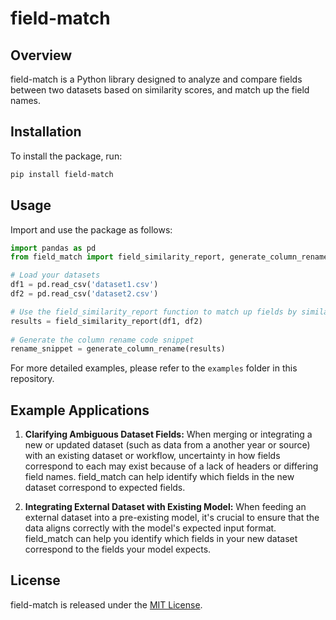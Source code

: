 # field-match

## Overview

field-match is a Python library designed to analyze and compare fields between two datasets based on similarity scores,
and match up the field names.

## Installation

To install the package, run:

```bash
pip install field-match
```

## Usage

Import and use the package as follows:

```python
import pandas as pd
from field_match import field_similarity_report, generate_column_rename

# Load your datasets
df1 = pd.read_csv('dataset1.csv')
df2 = pd.read_csv('dataset2.csv')

# Use the field_similarity_report function to match up fields by similarity score
results = field_similarity_report(df1, df2)
                   
# Generate the column rename code snippet
rename_snippet = generate_column_rename(results)                      

```

For more detailed examples, please refer to the `examples` folder in this repository.

## Example Applications

1. **Clarifying Ambiguous Dataset Fields:** When merging or integrating a new or updated dataset (such as data from a
   another year or source) with an existing dataset or workflow, uncertainty in how fields correspond to each
   may exist because of a lack of headers or differing field names. field_match can help identify which fields in the
   new
   dataset correspond to expected fields.

2. **Integrating External Dataset with Existing Model:** When feeding an external dataset into a pre-existing model,
   it's crucial to ensure that the data aligns correctly with the model's expected input format. field_match can help
   you
   identify which fields in your new dataset correspond to the fields your model expects.

## License

field-match is released under the [MIT License](LICENSE).
